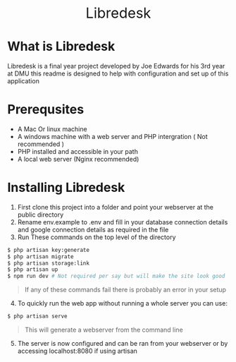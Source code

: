<p style="font-size: 32px; text-align: center">Libredesk</p>

# What is Libredesk


Libredesk is a final year project developed by Joe Edwards for his 3rd year at DMU
this readme is designed to help with configuration and set up of this application

# Prerequsites

* A Mac Or linux machine
* A windows machine with a web server and PHP intergration ( Not recommended )
* PHP installed and accessible in your path
* A local web server (Nginx recommended)

# Installing Libredesk

1. First clone this project into a folder and point your webserver at the public directory
1. Rename env.example to .env and fill in your database connection details and google connection details as required in the file
1. Run These commands on the top level of the directory

```bash
$ php artisan key:generate
$ php artisan migrate
$ php artisan storage:link
$ php artisan up
$ npm run dev # Not required per say but will make the site look good
```
> If any of these commands fail there is probably an error in your setup
4. To quickly run the web app without running a whole server you can use:
```bash
$ php artisan serve
```
> This will generate a webserver from the command line

5. The server is now configured and can be ran from your webserver or by accessing localhost:8080 if using artisan
